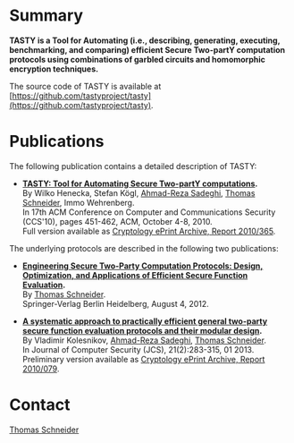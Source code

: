 Summary
===

**TASTY is a Tool for Automating (i.e., describing, generating, executing, benchmarking, and comparing) efficient Secure Two-partY computation protocols using combinations of garbled circuits and homomorphic encryption techniques.**

The source code of TASTY is available at [https://github.com/tastyproject/tasty](https://github.com/tastyproject/tasty).

Publications
===

<p>The following publication contains a detailed description of TASTY:</p>

* **[TASTY: Tool for Automating Secure Two-partY computations](http://dx.doi.org/10.1145/1866307.1866358).**<br>
By Wilko Henecka, Stefan Kögl, [Ahmad-Reza Sadeghi](http://trust.cased.de/asadeghi), [Thomas Schneider](http://thomaschneider.de), Immo Wehrenberg.<br>
In 17th ACM Conference on Computer and Communications Security (CCS'10), pages 451-462, ACM, October 4-8, 2010.<br>
Full version available as [Cryptology ePrint Archive, Report 2010/365](http://eprint.iacr.org/2010/365).

The underlying protocols are described in the following two publications:
* **[Engineering Secure Two-Party Computation Protocols: Design, Optimization, and Applications of Efficient Secure Function Evaluation](http://thomaschneider.de/engineeringSFEbook).**<br>
By [Thomas Schneider](http://thomaschneider.de).<br>
Springer-Verlag Berlin Heidelberg, August 4, 2012.

* **[ A systematic approach to practically efficient general two-party secure function evaluation protocols and their modular design](http://dx.doi.org/10.3233/JCS-130464).**<br>
By Vladimir Kolesnikov, [Ahmad-Reza Sadeghi](http://trust.cased.de/asadeghi), [Thomas Schneider](http://thomaschneider.de).<br>
In Journal of Computer Security (JCS), 21(2):283-315, 01 2013.<br>
Preliminary version available as [Cryptology ePrint Archive, Report 2010/079](http://eprint.iacr.org/2010/079).

<!---
Structure
===
Please navigate to the following sub-pages for further material on TASTY:
  * [http://code.google.com/p/tastyproject/downloads/list Downloads]: Python binaries of TASTY
  * [http://code.google.com/p/tastyproject/w/list Wiki]: 
    ** [http://code.google.com/p/tastyproject/wiki/Doc_Binary Doc Binary]: Documentation on how to install and use TASTY
    ** [http://code.google.com/p/tastyproject/wiki/TASTYL_Examples]: TASTYL Example Programs 
<wiki:comment>
  * [http://code.google.com/p/tastyproject/issues/list Issues]: Feature requests and bug tracking
</wiki:comment>
  * [http://groups.google.com/group/tastyproject Group tastyproject]: Stay informed about TASTY
-->

Contact
===
[Thomas Schneider](http://thomaschneider.de)

